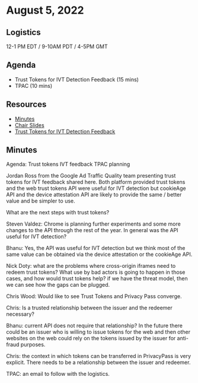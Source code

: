  # August 5, 2022

## Logistics

12-1 PM EDT / 9-10AM PDT / 4-5PM GMT

## Agenda

* Trust Tokens for IVT Detection Feedback (15 mins)
* TPAC (10 mins)

## Resources

* [Minutes](https://docs.google.com/document/d/1nZuvZ-DPLrx7XHFvn_bmqLU8nFf9GAkLlNSvFco8sYY/edit?usp=sharing)
* [Chair Slides](https://docs.google.com/presentation/d/1SKEajBAyA7aHwD3ScNnGTF3vHoGt5XGXo5o48Fp8ShQ/edit?usp=sharing&resourcekey=0-sVahbKqdvEOvtq33tS88Pg)
* [Trust Tokens for IVT Detection Feedback](https://github.com/WICG/trust-token-api/issues/110)

## Minutes

Agenda:
Trust tokens IVT feedback 
TPAC planning

Jordan Ross from the Google Ad Traffic Quality team presenting trust tokens for IVT feedback shared here. Both platform provided trust tokens and the web trust tokens API were useful for IVT detection but cookieAge API and the device attestation API are likely to provide the same / better value and be simpler to use.

What are the next steps with trust tokens?

Steven Valdez: Chrome is planning further experiments and some more changes to the API through the rest of the year. In general was the API useful for IVT detection?

Bhanu: Yes, the API was useful for IVT detection but we think most of the same value can be obtained via the device attestation or the cookieAge API.

Nick Doty: what are the problems where cross-origin iframes need to redeem trust tokens? What use by bad actors is going to happen in those cases, and how would trust tokens help? if we have the threat model, then we can see how the gaps can be plugged.

Chris Wood: Would like to see Trust Tokens and Privacy Pass converge. 

Chris: Is a trusted relationship between the issuer and the redeemer necessary?

Bhanu: current API does not require that relationship? In the future there could be an issuer who is willing to issue tokens for the web and then other websites on the web could rely on the tokens issued by the issuer for anti-fraud purposes.

Chris: the context in which tokens can be transferred in PrivacyPass is very explicit. There needs to be a relationship between the issuer and redeemer.

TPAC: an email to follow with the logistics.
